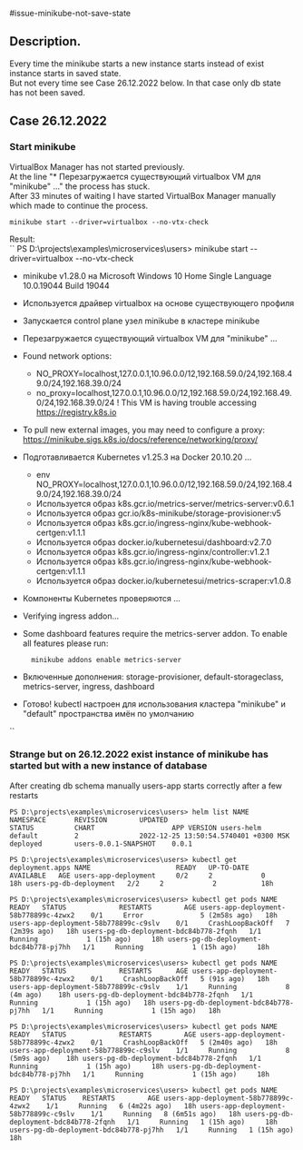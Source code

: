 #issue-minikube-not-save-state

## Description.
Every time the minikube starts a new instance starts instead of exist instance starts in saved state.   
But not every time see Case 26.12.2022 below. In that case only db state has not been saved.

## Case 26.12.2022
### Start minikube
VirtualBox Manager has not started previously.    
At the line "* Перезагружается существующий virtualbox VM для "minikube" ..." the process has stuck.    
After 33 minutes of waiting I have started VirtualBox Manager manually which made to continue the process. 

``
minikube start --driver=virtualbox --no-vtx-check
``

Result:     
``
PS D:\projects\examples\microservices\users> minikube start --driver=virtualbox --no-vtx-check
* minikube v1.28.0 на Microsoft Windows 10 Home Single Language 10.0.19044 Build 19044
* Используется драйвер virtualbox на основе существующего профиля
* Запускается control plane узел minikube в кластере minikube
* Перезагружается существующий virtualbox VM для "minikube" ...
* Found network options:
    - NO_PROXY=localhost,127.0.0.1,10.96.0.0/12,192.168.59.0/24,192.168.49.0/24,192.168.39.0/24
    - no_proxy=localhost,127.0.0.1,10.96.0.0/12,192.168.59.0/24,192.168.49.0/24,192.168.39.0/24
      ! This VM is having trouble accessing https://registry.k8s.io
* To pull new external images, you may need to configure a proxy: https://minikube.sigs.k8s.io/docs/reference/networking/proxy/
* Подготавливается Kubernetes v1.25.3 на Docker 20.10.20 ...
    - env NO_PROXY=localhost,127.0.0.1,10.96.0.0/12,192.168.59.0/24,192.168.49.0/24,192.168.39.0/24
    - Используется образ k8s.gcr.io/metrics-server/metrics-server:v0.6.1
    - Используется образ gcr.io/k8s-minikube/storage-provisioner:v5
    - Используется образ k8s.gcr.io/ingress-nginx/kube-webhook-certgen:v1.1.1
    - Используется образ docker.io/kubernetesui/dashboard:v2.7.0
    - Используется образ k8s.gcr.io/ingress-nginx/controller:v1.2.1
    - Используется образ k8s.gcr.io/ingress-nginx/kube-webhook-certgen:v1.1.1
    - Используется образ docker.io/kubernetesui/metrics-scraper:v1.0.8
* Компоненты Kubernetes проверяются ...
* Verifying ingress addon...
* Some dashboard features require the metrics-server addon. To enable all features please run:

        minikube addons enable metrics-server


* Включенные дополнения: storage-provisioner, default-storageclass, metrics-server, ingress, dashboard
* Готово! kubectl настроен для использования кластера "minikube" и "default" пространства имён по умолчанию

``

### Strange but on 26.12.2022 exist instance of minikube has started but with a new instance of database  
After creating db schema manually users-app starts correctly after a few restarts

``
PS D:\projects\examples\microservices\users> helm list
NAME            NAMESPACE       REVISION        UPDATED                                 STATUS          CHART                   APP VERSION
users-helm      default         2               2022-12-25 13:50:54.5740401 +0300 MSK   deployed        users-0.0.1-SNAPSHOT    0.0.1
``

``
PS D:\projects\examples\microservices\users> kubectl get deployment.apps
NAME                     READY   UP-TO-DATE   AVAILABLE   AGE
users-app-deployment     0/2     2            0           18h
users-pg-db-deployment   2/2     2            2           18h
``

``
PS D:\projects\examples\microservices\users> kubectl get pods
NAME                                     READY   STATUS             RESTARTS        AGE
users-app-deployment-58b778899c-4zwx2    0/1     Error              5 (2m58s ago)   18h
users-app-deployment-58b778899c-c9slv    0/1     CrashLoopBackOff   7 (2m39s ago)   18h
users-pg-db-deployment-bdc84b778-2fqnh   1/1     Running            1 (15h ago)     18h
users-pg-db-deployment-bdc84b778-pj7hh   1/1     Running            1 (15h ago)     18h
``

``
PS D:\projects\examples\microservices\users> kubectl get pods
NAME                                     READY   STATUS             RESTARTS      AGE
users-app-deployment-58b778899c-4zwx2    0/1     CrashLoopBackOff   5 (91s ago)   18h
users-app-deployment-58b778899c-c9slv    1/1     Running            8 (4m ago)    18h
users-pg-db-deployment-bdc84b778-2fqnh   1/1     Running            1 (15h ago)   18h
users-pg-db-deployment-bdc84b778-pj7hh   1/1     Running            1 (15h ago)   18h
``

``
PS D:\projects\examples\microservices\users> kubectl get pods
NAME                                     READY   STATUS             RESTARTS        AGE
users-app-deployment-58b778899c-4zwx2    0/1     CrashLoopBackOff   5 (2m40s ago)   18h
users-app-deployment-58b778899c-c9slv    1/1     Running            8 (5m9s ago)    18h
users-pg-db-deployment-bdc84b778-2fqnh   1/1     Running            1 (15h ago)     18h
users-pg-db-deployment-bdc84b778-pj7hh   1/1     Running            1 (15h ago)     18h
``

``
PS D:\projects\examples\microservices\users> kubectl get pods
NAME                                     READY   STATUS    RESTARTS        AGE
users-app-deployment-58b778899c-4zwx2    1/1     Running   6 (4m22s ago)   18h
users-app-deployment-58b778899c-c9slv    1/1     Running   8 (6m51s ago)   18h
users-pg-db-deployment-bdc84b778-2fqnh   1/1     Running   1 (15h ago)     18h
users-pg-db-deployment-bdc84b778-pj7hh   1/1     Running   1 (15h ago)     18h
``